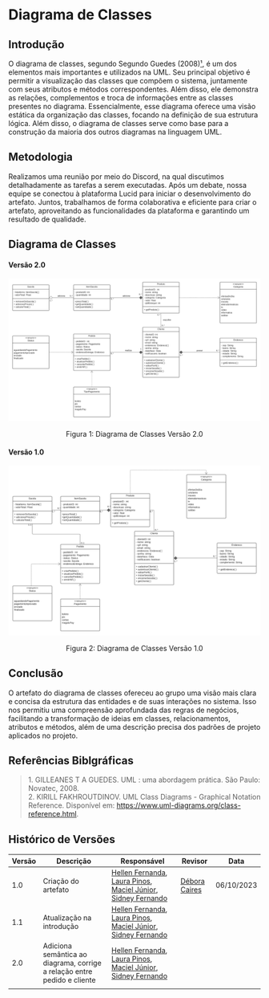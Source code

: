 # Diagrama de Classes

## Introdução

O diagrama de classes, segundo Segundo Guedes (2008)[¹](#ancora1), é um dos elementos mais importantes e utilizados na UML. Seu principal objetivo é permitir a visualização das classes que compõem o sistema, juntamente com seus atributos e métodos correspondentes. Além disso, ele demonstra as relações, complementos e troca de informações entre as classes presentes no diagrama. Essencialmente, esse diagrama oferece uma visão estática da organização das classes, focando na definição de sua estrutura lógica. Além disso, o diagrama de classes serve como base para a construção da maioria dos outros diagramas na linguagem UML.

## Metodologia

Realizamos uma reunião por meio do Discord, na qual discutimos detalhadamente as tarefas a serem executadas. Após um debate, nossa equipe se conectou à plataforma Lucid para iniciar o desenvolvimento do artefato. Juntos, trabalhamos de forma colaborativa e eficiente para criar o artefato, aproveitando as funcionalidades da plataforma e garantindo um resultado de qualidade.

## Diagrama de Classes

#### Versão 2.0

<img src="../assets/diagrama-de-classes2.png"/>
<p  align="center">Figura 1: Diagrama de Classes Versão 2.0</p>

#### Versão 1.0

<img src="../assets/diagrama-de-classes.png"/>
<p  align="center">Figura 2: Diagrama de Classes Versão 1.0</p>

## Conclusão

O artefato do diagrama de classes ofereceu ao grupo uma visão mais clara e concisa da estrutura das entidades e de suas interações no sistema. Isso nos permitiu uma compreensão aprofundada das regras de negócios, facilitando a transformação de ideias em classes, relacionamentos, atributos e métodos, além de uma descrição precisa dos padrões de projeto aplicados no projeto.

## Referências Biblgráficas

> <a id="ancora1"></a> 1. GILLEANES T A GUEDES. UML : uma abordagem prática. São Paulo: Novatec, 2008.  
> 2. KIRILL FAKHROUTDINOV. UML Class Diagrams - Graphical Notation Reference. Disponível em: <https://www.uml-diagrams.org/class-reference.html>.

## Histórico de Versões

| Versão | Descrição                                                                | Responsável                                                                                                                                                                                        | Revisor                                          | Data       |
| ------ | ------------------------------------------------------------------------ | -------------------------------------------------------------------------------------------------------------------------------------------------------------------------------------------------- | ------------------------------------------------ | ---------- |
| 1.0    | Criação do artefato                                                      | [Hellen Fernanda](https://github.com/Hellen159), [Laura Pinos](https://github.com/laurapinos), [Maciel Júnior](https://github.com/macieljuniormax), [Sidney Fernando](https://github.com/nando3d3) | [Débora Caires](https://github.com/deboracaires) | 06/10/2023 |
| 1.1    | Atualização na introdução                                                | [Hellen Fernanda](https://github.com/Hellen159), [Laura Pinos](https://github.com/laurapinos), [Maciel Júnior](https://github.com/macieljuniormax), [Sidney Fernando](https://github.com/nando3d3) |
| 2.0    | Adiciona semântica ao diagrama, corrige a relação entre pedido e cliente | [Hellen Fernanda](https://github.com/Hellen159), [Laura Pinos](https://github.com/laurapinos), [Maciel Júnior](https://github.com/macieljuniormax), [Sidney Fernando](https://github.com/nando3d3) |                                                  |            |
|        |
